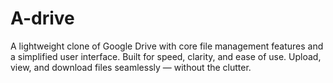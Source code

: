 # A-drive
A lightweight clone of Google Drive with core file management features and a simplified user interface. Built for speed, clarity, and ease of use. Upload, view, and download files seamlessly — without the clutter.

